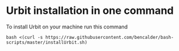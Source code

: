 # Urbit installation in one command

To install Urbit on your machine run this command

`bash <(curl -s https://raw.githubusercontent.com/bencalder/bash-scripts/master/installUrbit.sh)`